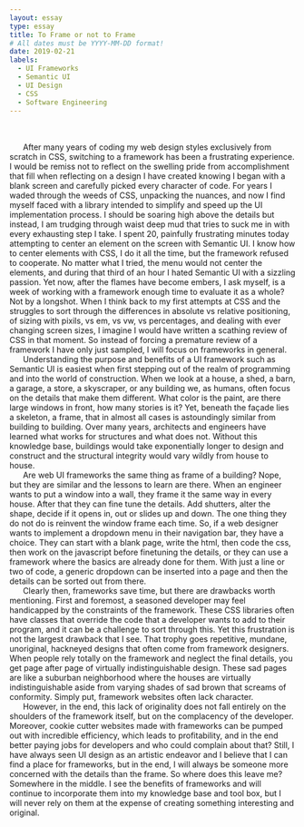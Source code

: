 ```yaml
---
layout: essay
type: essay
title: To Frame or not to Frame
# All dates must be YYYY-MM-DD format!
date: 2019-02-21
labels:
  - UI Frameworks
  - Semantic UI
  - UI Design
  - CSS
  - Software Engineering
---
```

<br/><br/>
&nbsp;&nbsp;&nbsp;&nbsp;&nbsp;&nbsp;After many years of coding my web design styles exclusively from scratch in CSS, switching to a framework has been a frustrating experience.  I would be remiss not to reflect on the swelling pride from accomplishment that fill when reflecting on a design I have created knowing I began with a blank screen and carefully picked every character of code.  For years I waded through the weeds of CSS, unpacking the nuances, and now I find myself faced with a library intended to simplify and speed up the UI implementation process.  I should be soaring high above the details but instead, I am trudging through waist deep mud that tries to suck me in with every exhausting step I take.  I spent 20, painfully frustrating minutes today attempting to center an element on the screen with Semantic UI.  I know how to center elements with CSS, I do it all the time, but the framework refused to cooperate.  No matter what I tried, the menu would not center the elements, and during that third of an hour I hated Semantic UI with a sizzling passion.  Yet now, after the flames have become embers, I ask myself, is a week of working with a framework enough time to evaluate it as a whole?  Not by a longshot.  When I think back to my first attempts at CSS and the struggles to sort through the differences in absolute vs relative positioning, of sizing with pixils, vs em, vs vw, vs percentages, and dealing with ever changing screen sizes, I imagine I would have written a scathing review of CSS in that moment.  So instead of forcing a premature review of a framework I have only just sampled, I will focus on frameworks in general.<br/>
&nbsp;&nbsp;&nbsp;&nbsp;&nbsp;&nbsp;Understanding the purpose and benefits of a UI framework such as Semantic UI is easiest when first stepping out of the realm of programming and into the world of construction.  When we look at a house, a shed, a barn, a garage, a store, a skyscraper, or any building we, as humans, often focus on the details that make them different.  What color is the paint, are there large windows in front, how many stories is it?  Yet, beneath the façade lies a skeleton, a frame, that in almost all cases is astoundingly similar from building to building.  Over many years, architects and engineers have learned what works for structures and what does not.  Without this knowledge base, buildings would take exponentially longer to design and construct and the structural integrity would vary wildly from house to house.<br/>
&nbsp;&nbsp;&nbsp;&nbsp;&nbsp;&nbsp;Are web UI frameworks the same thing as frame of a building?  Nope, but they are similar and the lessons to learn are there.  When an engineer wants to put a window into a wall, they frame it the same way in every house.  After that they can fine tune the details.  Add shutters, alter the shape, decide if it opens in, out or slides up and down.  The one thing they do not do is reinvent the window frame each time.  So, if a web designer wants to implement a dropdown menu in their navigation bar, they have a choice.  They can start with a blank page, write the html, then code the css, then work on the javascript before finetuning the details, or they can use a framework where the basics are already done for them.  With just a line or two of code, a generic dropdown can be inserted into a page and then the details can be sorted out from there.<br/>
&nbsp;&nbsp;&nbsp;&nbsp;&nbsp;&nbsp;Clearly then, frameworks save time, but there are drawbacks worth mentioning.  First and foremost, a seasoned developer may feel handicapped by the constraints of the framework.  These CSS libraries often have classes that override the code that a developer wants to add to their program, and it can be a challenge to sort through this.  Yet this frustration is not the largest drawback that I see.  That trophy goes repetitive, mundane, unoriginal, hackneyed designs that often come from framework designers.  When people rely totally on the framework and neglect the final details, you get page after page of virtually indistinguishable design.  These sad pages are like a suburban neighborhood where the houses are virtually indistinguishable aside from varying shades of sad brown that screams of conformity.  Simply put, framework websites often lack character.<br/>
&nbsp;&nbsp;&nbsp;&nbsp;&nbsp;&nbsp;However, in the end, this lack of originality does not fall entirely on the shoulders of the framework itself, but on the complacency of the developer.  Moreover, cookie cutter websites made with frameworks can be pumped out with incredible efficiency, which leads to profitability, and in the end better paying jobs for developers and who could complain about that?  Still, I have always seen UI design as an artistic endeavor and I believe that I can find a place for frameworks, but in the end, I will always be someone more concerned with the details than the frame.  So where does this leave me?  Somewhere in the middle.  I see the benefits of frameworks and will continue to incorporate them into my knowledge base and tool box, but I will never rely on them at the expense of creating something interesting and original.
